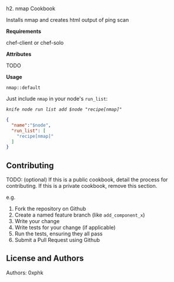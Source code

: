 h2. nmap Cookbook

Installs nmap and creates html output of ping scan

**Requirements**

chef-client or chef-solo

**Attributes**

TODO

**Usage**

`nmap::default`

Just include `nmap` in your node's `run_list`:

*`knife node run list add $node "recipe[nmap]"`*

```json
{
  "name":"$node",
  "run_list": [
    "recipe[nmap]"
  ]
}
```

Contributing
------------
TODO: (optional) If this is a public cookbook, detail the process for contributing. If this is a private cookbook, remove this section.

e.g.
1. Fork the repository on Github
2. Create a named feature branch (like `add_component_x`)
3. Write your change
4. Write tests for your change (if applicable)
5. Run the tests, ensuring they all pass
6. Submit a Pull Request using Github

License and Authors
-------------------
Authors: 0xphk
